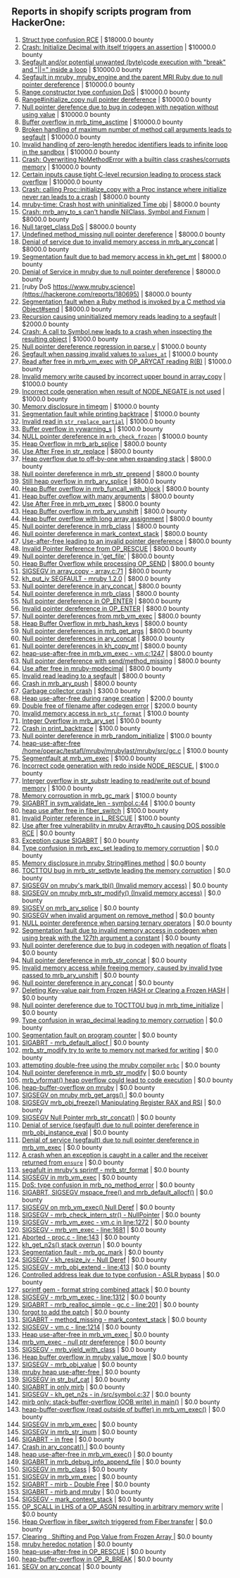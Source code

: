 ## Reports in shopify scripts program from HackerOne:
1. [Struct type confusion RCE](https://hackerone.com/reports/181879) | $18000.0 bounty
2. [Crash: Initialize Decimal with itself triggers an assertion](https://hackerone.com/reports/185775) | $10000.0 bounty
3. [Segfault and/or potential unwanted (byte)code execution with "break" and "||=" inside a loop](https://hackerone.com/reports/183356) | $10000.0 bounty
4. [Segfault in mruby, mruby_engine and the parent MRI Ruby due to null pointer dereference](https://hackerone.com/reports/181828) | $10000.0 bounty
5. [Range constructor type confusion DoS](https://hackerone.com/reports/181910) | $10000.0 bounty
6. [Range#initialize_copy null pointer dereference](https://hackerone.com/reports/181685) | $10000.0 bounty
7. [Null pointer derefence due to bug in codegen with negation without using value](https://hackerone.com/reports/187536) | $10000.0 bounty
8. [Buffer overflow in mrb_time_asctime](https://hackerone.com/reports/188326) | $10000.0 bounty
9. [Broken handling of maximum number of method call arguments leads to segfault](https://hackerone.com/reports/182484) | $10000.0 bounty
10. [Invalid handling of zero-length heredoc identifiers leads to infinite loop in the sandbox](https://hackerone.com/reports/187305) | $10000.0 bounty
11. [Crash: Overwriting NoMethodError with a builtin class crashes/corrupts memory](https://hackerone.com/reports/186723) | $10000.0 bounty
12. [Certain inputs cause tight C-level recursion leading to process stack overflow](https://hackerone.com/reports/189633) | $10000.0 bounty
13. [Crash: calling Proc::initialize_copy with a Proc instance where initialize never ran leads to a crash](https://hackerone.com/reports/184857) | $8000.0 bounty
14. [mruby-time: Crash host with uninitialized Time obj](https://hackerone.com/reports/184661) | $8000.0 bounty
15. [Crash: mrb_any_to_s can't handle NilClass, Symbol and Fixnum](https://hackerone.com/reports/185794) | $8000.0 bounty
16. [Null target_class DoS](https://hackerone.com/reports/183405) | $8000.0 bounty
17. [Undefined method_missing null pointer dereference](https://hackerone.com/reports/181695) | $8000.0 bounty
18. [Denial of service due to invalid memory access in mrb_ary_concat](https://hackerone.com/reports/184712) | $8000.0 bounty
19. [Segmentation fault due to bad memory access in kh_get_mt](https://hackerone.com/reports/188313) | $8000.0 bounty
20. [Denial of Service in mruby due to null pointer dereference](https://hackerone.com/reports/181232) | $8000.0 bounty
21. [ruby DoS https://www.mruby.science](https://hackerone.com/reports/180695) | $8000.0 bounty
22. [Segmentation fault when a Ruby method is invoked by a C method via Object#send](https://hackerone.com/reports/183425) | $8000.0 bounty
23. [Recursion causing uninitialized memory reads leading to a segfault](https://hackerone.com/reports/201897) | $2000.0 bounty
24. [Crash: A call to Symbol.new leads to a crash when inspecting the resulting object](https://hackerone.com/reports/185957) | $1000.0 bounty
25. [Null pointer dereference regression in parse.y](https://hackerone.com/reports/185387) | $1000.0 bounty
26. [Segfault when passing invalid values to `values_at`](https://hackerone.com/reports/190133) | $1000.0 bounty
27. [Read after free in mrb_vm_exec with OP_ARYCAT reading R(B)](https://hackerone.com/reports/184715) | $1000.0 bounty
28. [Invalid memory write caused by incorrect upper bound in array_copy](https://hackerone.com/reports/185899) | $1000.0 bounty
29. [Incorrect code generation when result of NODE_NEGATE is not used](https://hackerone.com/reports/191689) | $1000.0 bounty
30. [Memory disclosure in timegm](https://hackerone.com/reports/192896) | $1000.0 bounty
31. [Segmentation fault while printing backtrace](https://hackerone.com/reports/204047) | $1000.0 bounty
32. [Invalid read in `str_replace_partial`](https://hackerone.com/reports/633607) | $1000.0 bounty
33. [Buffer overflow in yywarning_s](https://hackerone.com/reports/535827) | $1000.0 bounty
34. [NULL pointer dereference in `mrb_check_frozen`](https://hackerone.com/reports/621308) | $1000.0 bounty
35. [Heap Overflow in mrb_arb_splice](https://hackerone.com/reports/192362) | $800.0 bounty
36. [Use After Free in str_replace](https://hackerone.com/reports/193143) | $800.0 bounty
37. [Heap overflow due to off-by-one when expanding stack](https://hackerone.com/reports/194906) | $800.0 bounty
38. [Null pointer dereference in mrb_str_prepend](https://hackerone.com/reports/193081) | $800.0 bounty
39. [Still heap overflow in mrb_ary_splice](https://hackerone.com/reports/197719) | $800.0 bounty
40. [Heap Buffer overflow in mrb_funcall_with_block](https://hackerone.com/reports/196819) | $800.0 bounty
41. [Heap buffer oveflow with many arguments](https://hackerone.com/reports/204421) | $800.0 bounty
42. [Use After Free in mrb_vm_exec](https://hackerone.com/reports/205536) | $800.0 bounty
43. [Heap Buffer overflow in mrb_ary_unshift](https://hackerone.com/reports/205521) | $800.0 bounty
44. [Heap buffer overflow with long array assignment](https://hackerone.com/reports/209449) | $800.0 bounty
45. [Null pointer dereference in mrb_class](https://hackerone.com/reports/212107) | $800.0 bounty
46. [Null pointer dereference in mark_context_stack](https://hackerone.com/reports/208526) | $800.0 bounty
47. [Use-after-free leading to an invalid pointer dereference](https://hackerone.com/reports/213261) | $800.0 bounty
48. [Invalid Pointer Reference from OP_RESCUE](https://hackerone.com/reports/210246) | $800.0 bounty
49. [Null pointer dereference in 'get_file'](https://hackerone.com/reports/211021) | $800.0 bounty
50. [Heap Buffer Overflow while processing OP_SEND](https://hackerone.com/reports/206239) | $800.0 bounty
51. [SIGSEGV in array_copy - array.c:71](https://hackerone.com/reports/218567) | $800.0 bounty
52. [kh_put_iv SEGFAULT - mruby 1.2.0](https://hackerone.com/reports/217610) | $800.0 bounty
53. [Null pointer dereference in ary_concat ](https://hackerone.com/reports/214681) | $800.0 bounty
54. [Null pointer dereference in mrb_class](https://hackerone.com/reports/215891) | $800.0 bounty
55. [Null pointer dereference in OP_ENTER](https://hackerone.com/reports/218233) | $800.0 bounty
56. [Invalid pointer dereference in OP_ENTER](https://hackerone.com/reports/218570) | $800.0 bounty
57. [Null pointer dereferences from mrb_vm_exec](https://hackerone.com/reports/210671) | $800.0 bounty
58. [Heap Buffer Overflow in mrb_hash_keys](https://hackerone.com/reports/216992) | $800.0 bounty
59. [Null pointer dereferences in mrb_get_args](https://hackerone.com/reports/216351) | $800.0 bounty
60. [Null pointer dereferences in ary_concat](https://hackerone.com/reports/214171) | $800.0 bounty
61. [Null pointer dereferences in kh_copy_mt](https://hackerone.com/reports/221712) | $800.0 bounty
62. [heap-use-after-free in mrb_vm_exec - vm.c:1247](https://hackerone.com/reports/222294) | $800.0 bounty
63. [Null pointer dereference with send/method_missing](https://hackerone.com/reports/242354) | $800.0 bounty
64. [Use after free in mruby-mpdecimal](https://hackerone.com/reports/244904) | $800.0 bounty
65. [Invalid read leading to a segfault](https://hackerone.com/reports/295680) | $800.0 bounty
66. [Crash in mrb_ary_push](https://hackerone.com/reports/420115) | $800.0 bounty
67. [Garbage collector crash](https://hackerone.com/reports/215854) | $300.0 bounty
68. [Heap use-after-free during range creation](https://hackerone.com/reports/194884) | $200.0 bounty
69. [Double free of filename after codegen error](https://hackerone.com/reports/193719) | $200.0 bounty
70. [Invalid memory access in `mrb_str_format`](https://hackerone.com/reports/191328) | $100.0 bounty
71. [Integer Overflow in mrb_ary_set](https://hackerone.com/reports/192235) | $100.0 bounty
72. [Crash in print_backtrace](https://hackerone.com/reports/197916) | $100.0 bounty
73. [Null pointer dereference in mrb_random_initialize](https://hackerone.com/reports/202362) | $100.0 bounty
74. [ heap-use-after-free /home/operac/testafl/mruby/mrubylast/mruby/src/gc.c](https://hackerone.com/reports/200821) | $100.0 bounty
75. [Segmentfault at mrb_vm_exec](https://hackerone.com/reports/201903) | $100.0 bounty
76. [Incorrect code generation with redo inside NODE_RESCUE.](https://hackerone.com/reports/200387) | $100.0 bounty
77. [Interger overflow in str_substr leading to read/write out of bound memory](https://hackerone.com/reports/205884) | $100.0 bounty
78. [Memory corrouption in mrb_gc_mark](https://hackerone.com/reports/208363) | $100.0 bounty
79. [SIGABRT in sym_validate_len - symbol.c:44](https://hackerone.com/reports/218803) | $100.0 bounty
80. [heap use after free in fiber_switch](https://hackerone.com/reports/222171) | $100.0 bounty
81. [Invalid Pointer reference in L_RESCUE](https://hackerone.com/reports/219293) | $100.0 bounty
82. [Use after free vulnerability in mruby Array#to_h causing DOS possible RCE](https://hackerone.com/reports/181321) | $0.0 bounty
83. [Exception cause SIGABRT](https://hackerone.com/reports/180977) | $0.0 bounty
84. [Type confusion in mrb_exc_set leading to memory corruption](https://hackerone.com/reports/185041) | $0.0 bounty
85. [Memory disclosure in mruby String#lines method](https://hackerone.com/reports/181319) | $0.0 bounty
86. [TOCTTOU bug in mrb_str_setbyte leading the memory corruption](https://hackerone.com/reports/181893) | $0.0 bounty
87. [SIGSEGV on mruby's mark_tbl() (Invalid memory access)](https://hackerone.com/reports/183239) | $0.0 bounty
88. [SIGSEGV on mruby mrb_str_modify() (Invalid memory access)](https://hackerone.com/reports/183231) | $0.0 bounty
89. [SIGSEV on mrb_ary_splice](https://hackerone.com/reports/182027) | $0.0 bounty
90. [SIGSEGV when invalid argument on remove_method](https://hackerone.com/reports/181874) | $0.0 bounty
91. [NULL pointer dereference when parsing ternary operators](https://hackerone.com/reports/181677) | $0.0 bounty
92. [Segmentation fault due to invalid memory access in codegen when using break with the 127th argument a constant](https://hackerone.com/reports/189704) | $0.0 bounty
93. [Null pointer dereference due to bug in codegen with negation of floats](https://hackerone.com/reports/187539) | $0.0 bounty
94. [Null pointer dereference in mrb_str_concat](https://hackerone.com/reports/185705) | $0.0 bounty
95. [Invalid memory access while freeing memory, caused by invalid type passed to mrb_ary_unshift](https://hackerone.com/reports/183696) | $0.0 bounty
96. [Null pointer dereference in ary_concat](https://hackerone.com/reports/183667) | $0.0 bounty
97. [Deleting Key-value pair from Frozen HASH or Clearing a Frozen HASH](https://hackerone.com/reports/194866) | $0.0 bounty
98. [Null pointer dereference due to TOCTTOU bug in mrb_time_initialize](https://hackerone.com/reports/182274) | $0.0 bounty
99. [Type confusion in wrap_decimal leading to memory corruption](https://hackerone.com/reports/185051) | $0.0 bounty
100. [Segmentation fault on program counter](https://hackerone.com/reports/196498) | $0.0 bounty
101. [SIGABRT - mrb_default_allocf ](https://hackerone.com/reports/193773) | $0.0 bounty
102. [mrb_str_modify try to write to memory not marked for writing](https://hackerone.com/reports/193077) | $0.0 bounty
103. [attempting double-free using the mruby compiler `mrbc`](https://hackerone.com/reports/193517) | $0.0 bounty
104. [Null pointer dereference in mrb_str_modify](https://hackerone.com/reports/197723) | $0.0 bounty
105. [mrb_vformat() heap overflow could lead to code execution](https://hackerone.com/reports/192318) | $0.0 bounty
106. [heap-buffer-overflow on mruby](https://hackerone.com/reports/192665) | $0.0 bounty
107. [SIGSEGV on mruby mrb_get_args() ](https://hackerone.com/reports/191938) | $0.0 bounty
108. [SIGSEGV mrb_obj_freeze() Manipulating Register RAX and RSI](https://hackerone.com/reports/191994) | $0.0 bounty
109. [SIGSEGV Null Pointer mrb_str_concat()](https://hackerone.com/reports/192734) | $0.0 bounty
110. [Denial of service (segfault) due to null pointer dereference in mrb_obj_instance_eval](https://hackerone.com/reports/202582) | $0.0 bounty
111. [Denial of service (segfault) due to null pointer dereference in mrb_vm_exec](https://hackerone.com/reports/202584) | $0.0 bounty
112. [A crash when an exception is caught in a caller and the receiver returned from `ensure`](https://hackerone.com/reports/204774) | $0.0 bounty
113. [segafult in mruby's sprintf - mrb_str_format](https://hackerone.com/reports/204628) | $0.0 bounty
114. [SIGSEGV in mrb_vm_exec](https://hackerone.com/reports/196380) | $0.0 bounty
115. [DoS: type confusion in mrb_no_method_error](https://hackerone.com/reports/181871) | $0.0 bounty
116. [SIGABRT, SIGSEGV mspace_free() and mrb_default_allocf()](https://hackerone.com/reports/192532) | $0.0 bounty
117. [SIGSEGV on mrb_vm_exec() Null Deref](https://hackerone.com/reports/192485) | $0.0 bounty
118. [SIGSEGV - mrb_check_intern_str() - NullPointer](https://hackerone.com/reports/193075) | $0.0 bounty
119. [SIGSEGV - mrb_vm_exec - vm.c in line:1272](https://hackerone.com/reports/196386) | $0.0 bounty
120. [SIGSEGV - mrb_vm_exec - line:1681](https://hackerone.com/reports/197693) | $0.0 bounty
121. [Aborted - proc.c - line:143](https://hackerone.com/reports/199764) | $0.0 bounty
122. [kh_get_n2s() stack overrun](https://hackerone.com/reports/192578) | $0.0 bounty
123. [Segmentation fault - mrb_gc_mark](https://hackerone.com/reports/195842) | $0.0 bounty
124. [SIGSEGV - kh_resize_iv - Null Deref](https://hackerone.com/reports/193724) | $0.0 bounty
125. [SIGSEGV - mrb_obj_extend - line:413](https://hackerone.com/reports/197694) | $0.0 bounty
126. [Controlled address leak due to type confusion - ASLR bypass](https://hackerone.com/reports/207321) | $0.0 bounty
127. [sprintf gem - format string combined attack](https://hackerone.com/reports/212239) | $0.0 bounty
128. [SIGSEGV - mrb_vm_exec - line:1312](https://hackerone.com/reports/203513) | $0.0 bounty
129. [SIGABRT - mrb_realloc_simple - gc.c - line:201](https://hackerone.com/reports/198452) | $0.0 bounty
130. [forgot to add the patch](https://hackerone.com/reports/203595) | $0.0 bounty
131. [SIGABRT - method_missing - mark_context_stack](https://hackerone.com/reports/205284) | $0.0 bounty
132. [SIGSEGV - vm.c - line:1214](https://hackerone.com/reports/201905) | $0.0 bounty
133. [Heap use-after-free in mrb_vm_exec ](https://hackerone.com/reports/207710) | $0.0 bounty
134. [mrb_vm_exec - null ptr dereference](https://hackerone.com/reports/210429) | $0.0 bounty
135. [SIGSEGV - mrb_yield_with_class](https://hackerone.com/reports/212074) | $0.0 bounty
136. [Heap buffer overflow in mruby value_move](https://hackerone.com/reports/209765) | $0.0 bounty
137. [SIGSEGV - mrb_obj_value](https://hackerone.com/reports/213779) | $0.0 bounty
138. [mruby heap use-after-free ](https://hackerone.com/reports/206109) | $0.0 bounty
139. [SIGSEGV in str_buf_cat](https://hackerone.com/reports/213255) | $0.0 bounty
140. [SIGABRT in only mirb](https://hackerone.com/reports/212882) | $0.0 bounty
141. [SIGSEGV - kh_get_n2s - in /src/symbol.c:37](https://hackerone.com/reports/212456) | $0.0 bounty
142. [mirb only: stack-buffer-overflow (OOB write) in main()](https://hackerone.com/reports/219870) | $0.0 bounty
143. [heap-buffer-overflow (read outside of buffer) in mrb_vm_exec()](https://hackerone.com/reports/221251) | $0.0 bounty
144. [SIGSEGV in mrb_vm_exec](https://hackerone.com/reports/217097) | $0.0 bounty
145. [SIGSEGV in mrb_str_inum](https://hackerone.com/reports/217083) | $0.0 bounty
146. [SIGABRT - in free](https://hackerone.com/reports/216725) | $0.0 bounty
147. [Crash in ary_concat() ](https://hackerone.com/reports/216615) | $0.0 bounty
148. [heap use-after-free in mrb_vm_exec()](https://hackerone.com/reports/216700) | $0.0 bounty
149. [SIGABRT in mrb_debug_info_append_file](https://hackerone.com/reports/215967) | $0.0 bounty
150. [SIGSEGV in mrb_class](https://hackerone.com/reports/215447) | $0.0 bounty
151. [SIGSEGV in mrb_vm_exec](https://hackerone.com/reports/214845) | $0.0 bounty
152. [SIGABRT - mirb - Double Free](https://hackerone.com/reports/214576) | $0.0 bounty
153. [SIGABRT - mirb and mruby](https://hackerone.com/reports/214000) | $0.0 bounty
154. [SIGSEGV - mark_context_stack](https://hackerone.com/reports/209937) | $0.0 bounty
155. [OP_SCALL in LHS of a OP_ASGN resulting in arbitrary memory write](https://hackerone.com/reports/226200) | $0.0 bounty
156. [Heap Overflow in fiber_switch triggered from Fiber.transfer](https://hackerone.com/reports/227762) | $0.0 bounty
157. [Clearing , Shifting and Pop Value from Frozen Array  ](https://hackerone.com/reports/196416) | $0.0 bounty
158. [mruby heredoc notation](https://hackerone.com/reports/297383) | $0.0 bounty
159. [heap-use-after-free in OP_RESCUE](https://hackerone.com/reports/295276) | $0.0 bounty
160. [heap-buffer-overflow in OP_R_BREAK](https://hackerone.com/reports/295380) | $0.0 bounty
161. [SEGV on ary_concat](https://hackerone.com/reports/296198) | $0.0 bounty
